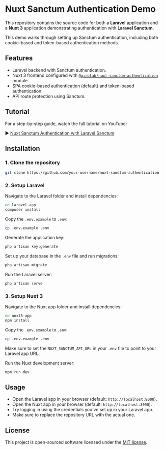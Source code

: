 # Nuxt Sanctum Authentication Demo

This repository contains the source code for both a **Laravel** application and a **Nuxt 3** application demonstrating authentication with **Laravel Sanctum**.

This demo walks through setting up Sanctum authentication, including both cookie-based and token-based authentication methods.

## Features
- Laravel backend with Sanctum authentication.
- Nuxt 3 frontend configured with [`@qirolab/nuxt-sanctum-authentication`](https://github.com/qirolab/nuxt-sanctum-authentication "`@qirolab/nuxt-sanctum-authentication`") module.
- SPA cookie-based authentication (default) and token-based authentication.
- API route protection using Sanctum.

## Tutorial

For a step-by-step guide, watch the full tutorial on YouTube:

▶ [Nuxt Sanctum Authentication with Laravel Sanctum](https://www.youtube.com/watch?v=CLjd0_o67OA)

## Installation

### 1. Clone the repository

```bash
git clone https://github.com/your-username/nuxt-sanctum-authentication-demo.git
```

### 2. Setup Laravel

Navigate to the Laravel folder and install dependencies:

```bash
cd laravel-app
composer install
```

Copy the `.env.example` to `.env`:

```bash
cp .env.example .env
```

Generate the application key:

```bash
php artisan key:generate
```

Set up your database in the `.env` file and run migrations:

```bash
php artisan migrate
```

Run the Laravel server:

```bash
php artisan serve
```

### 3. Setup Nuxt 3

Navigate to the Nuxt app folder and install dependencies:

```bash
cd nuxt3-app
npm install
```

Copy the `.env.example` to `.env`:

```bash
cp .env.example .env
```

Make sure to set the `NUXT_SANCTUM_API_URL` in your `.env` file to point to your Laravel app URL.

Run the Nuxt development server:

```bash
npm run dev
```

## Usage

- Open the Laravel app in your browser (default: `http://localhost:8000`).
- Open the Nuxt app in your browser (default: `http://localhost:3000`).
- Try logging in using the credentials you've set up in your Laravel app.
- Make sure to replace the repository URL with the actual one.

## License

This project is open-sourced software licensed under the [MIT license](https://opensource.org/licenses/MIT).

